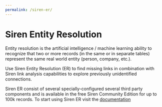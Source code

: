```yaml
---
permalink: /siren-er/
---
```

# Siren Entity Resolution

Entity resolution is the artificial intelligence / machine learning ability to recognize that two or more records (in the same or in separate tables) represent the same real world entity (person, company, etc.).


Use Siren Entity Resolution (ER) to find missing links in combination with Siren link analysis capabilities to explore previously unidentified connections.

Siren ER consist of several specially-configured several third party components and is available in the free Siren Community Edition for up to 100k records.  To start using Siren ER visit the [documentation](https://docs.support.siren.io/siren-er/2.0.0/siren-er/siren-er-beta.html)
